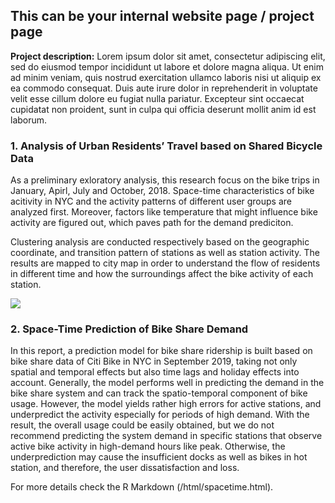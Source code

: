## This can be your internal website page / project page

**Project description:** Lorem ipsum dolor sit amet, consectetur adipiscing elit, sed do eiusmod tempor incididunt ut labore et dolore magna aliqua. Ut enim ad minim veniam, quis nostrud exercitation ullamco laboris nisi ut aliquip ex ea commodo consequat. Duis aute irure dolor in reprehenderit in voluptate velit esse cillum dolore eu fugiat nulla pariatur. Excepteur sint occaecat cupidatat non proident, sunt in culpa qui officia deserunt mollit anim id est laborum.

### 1. Analysis of Urban Residents’ Travel based on Shared Bicycle Data

As a preliminary exloratory analysis, this research focus on the bike trips in January, Apirl, July and October, 2018. Space-time characteristics of bike acitivity in NYC and the activity patterns of different user groups are analyzed first. Moreover, factors like temperature that might influence bike activity are figured out, which paves path for the demand prediciton. 

Clustering analysis are conducted respectively based on the geographic coordinate, and transition pattern of stations as well as station activity. The results are mapped to city map in order to understand the flow of residents in different time and how the surroundings affect the bike activity of each station.

<img src="images/dummy_thumbnail.jpg?raw=true"/>

### 2. Space-Time Prediction of Bike Share Demand

In this report, a prediction model for bike share ridership is built based on bike share data of Citi Bike in NYC in September 2019, taking not only spatial and temporal effects but also time lags and holiday effects into account. Generally, the model performs well in predicting the demand in the bike share system and can track the spatio-temporal component of bike usage. However, the model yields rather high errors for active stations, and underpredict the activity especially for periods of high demand. With the result, the overall usage could be easily obtained, but we do not recommend predicting the system demand in specific stations that observe active bike activity in high-demand hours like peak. Otherwise, the underprediction may cause the insufficient docks as well as bikes in hot station, and therefore, the user dissatisfaction and loss.

For more details check the R Markdown (/html/spacetime.html).